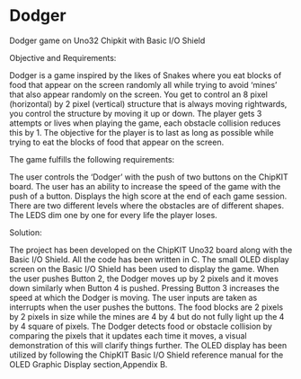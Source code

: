 # Dodger

Dodger game on Uno32 Chipkit with Basic I/O Shield

Objective and Requirements:

Dodger is a game inspired by the likes of Snakes where you eat blocks of food that appear on the screen randomly all while trying to avoid ‘mines’ that also appear randomly on the screen. You get to control an 8 pixel (horizontal) by 2 pixel (vertical)  structure that is always moving rightwards, you control the structure by moving it up or down. The player gets 3 attempts or lives when playing the game, each obstacle collision reduces this by 1. The objective for the player is to last as long as possible while trying to eat the blocks of food that appear on the screen.

The game fulfills the following requirements:

The user controls the ‘Dodger’ with the push of two buttons on the ChipKIT board.
The user has an ability to increase the speed of the game with the push of a button.
Displays the high score at the end of each game session.
There are two different levels where the obstacles are of different shapes.
The LEDS dim one by one for every life the player loses.


Solution:

The project has been developed on the ChipKIT Uno32 board along with the Basic I/O Shield. All the code has been written in C. The small OLED display screen on the Basic I/O Shield has been used to display the game. When the user pushes Button 2, the Dodger moves up by 2 pixels and it moves down similarly when Button 4 is pushed. Pressing Button 3 increases the speed at which the Dodger is moving. The user inputs are taken as interrupts when the user pushes the buttons. The food blocks are 2 pixels by 2 pixels in size while the mines are 4 by 4 but do not fully light up the 4 by 4 square of pixels. The Dodger detects food or obstacle collision by comparing the pixels that it updates each time it moves, a visual demonstration of this will clarify things further. The OLED display has been utilized by following the ChipKIT Basic I/O Shield reference manual for the OLED Graphic Display section,Appendix B. 

